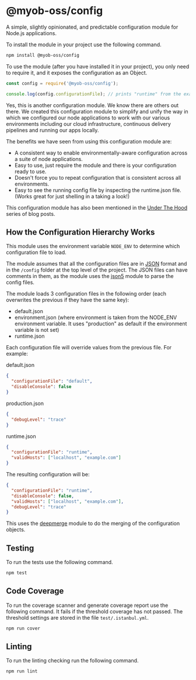 # @myob-oss/config

A simple, slightly opinionated, and predictable configuration module for Node.js applications.

To install the module in your project use the following command.

```bash
npm install @myob-oss/config
```

To use the module (after you have installed it in your project), you only need to require it, and it exposes the configuration as an Object.

```js
const config = require('@myob-oss/config');

console.log(config.configurationFile); // prints "runtime" from the example below.
```

Yes, this is another configuration module. We know there are others out there. We created this configuration module to simplify and unify the way in which we configured our node applications to work with our various environments including our cloud infrastructure, continuous delivery pipelines and running our apps locally.

The benefits we have seen from using this configuration module are:

* A consistent way to enable environmentally-aware configuration across a suite of node applications.
* Easy to use, just require the module and there is your configuration ready to use.
* Doesn't force you to repeat configuration that is consistent across all environments.
* Easy to see the running config file by inspecting the runtime.json file. (Works great for just shelling in a taking a look!)

This configuration module has also been mentioned in the [Under The Hood](https://medium.com/myobunderthehood/why-configuration-matters-25456109041d) series of blog posts.

## How the Configuration Hierarchy Works

This module uses the environment variable `NODE_ENV` to determine which configuration file to load.

The module assumes that all the configuration files are in [JSON](https://www.json.org/) format and in the `/config` folder at the top level of the project. The JSON files can have comments in them, as the module uses the [json5](https://www.npmjs.com/package/json5) module to parse the config files.

The module loads 3 configuration files in the following order (each overwrites the previous if they have the same key):

* default.json
* environment.json (where environment is taken from the NODE_ENV environment variable. It uses "production" as default if the environment variable is not set)
* runtime.json

Each configuration file will override values from the previous file. For example:

default.json
```json
{
  "configurationFile": "default",
  "disableConsole": false
}
```

production.json
```json
{
  "debugLevel": "trace"
}
```

runtime.json
```json
{
  "configurationFile": "runtime",
  "validHosts": ["localhost", "example.com"]
}
```

The resulting configuration will be:

```json
{
  "configurationFile": "runtime",
  "disableConsole": false,
  "validHosts": ["localhost", "example.com"],
  "debugLevel": "trace"
}
```

This uses the [deepmerge](https://www.npmjs.com/package/deepmerge) module to do the merging of the configuration objects.

## Testing

To run the tests use the following command.

```bash
npm test
```

## Code Coverage

To run the coverage scanner and generate coverage report use the following command. It fails if the threshold coverage has not passed. The threshold settings are stored in the file `test/.istanbul.yml`.

```bash
npm run cover
```

## Linting

To run the linting checking run the following command.

```bash
npm run lint
```

